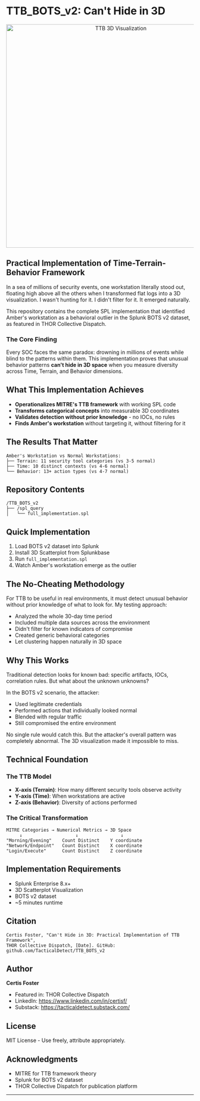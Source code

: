 # TTB_BOTS_v2: Can't Hide in 3D
<p align="center">
  <img src="https://github.com/TacticalDetect/TTB_BOTS_v2/blob/main/spl_query/ttb.gif" alt="TTB 3D Visualization" width="600">
</p>

## Practical Implementation of Time-Terrain-Behavior Framework

In a sea of millions of security events, one workstation literally stood out, floating high above all the others when I transformed flat logs into a 3D visualization. I wasn't hunting for it. I didn't filter for it. It emerged naturally.

This repository contains the complete SPL implementation that identified Amber's workstation as a behavioral outlier in the Splunk BOTS v2 dataset, as featured in THOR Collective Dispatch.

### The Core Finding
Every SOC faces the same paradox: drowning in millions of events while blind to the patterns within them. This implementation proves that unusual behavior patterns **can't hide in 3D space** when you measure diversity across Time, Terrain, and Behavior dimensions.

## What This Implementation Achieves

- **Operationalizes MITRE's TTB framework** with working SPL code
- **Transforms categorical concepts** into measurable 3D coordinates  
- **Validates detection without prior knowledge** - no IOCs, no rules
- **Finds Amber's workstation** without targeting it, without filtering for it

## The Results That Matter

```
Amber's Workstation vs Normal Workstations:
├── Terrain: 11 security tool categories (vs 3-5 normal)
├── Time: 10 distinct contexts (vs 4-6 normal)
└── Behavior: 13+ action types (vs 4-7 normal)
```

## Repository Contents

```
/TTB_BOTS_v2
├── /spl_query
│   └── full_implementation.spl
```

## Quick Implementation

1. Load BOTS v2 dataset into Splunk
2. Install 3D Scatterplot from Splunkbase
3. Run `full_implementation.spl`
4. Watch Amber's workstation emerge as the outlier

## The No-Cheating Methodology

For TTB to be useful in real environments, it must detect unusual behavior without prior knowledge of what to look for. My testing approach:

- Analyzed the whole 30-day time period
- Included multiple data sources across the environment
- Didn't filter for known indicators of compromise
- Created generic behavioral categories
- Let clustering happen naturally in 3D space

## Why This Works

Traditional detection looks for known bad: specific artifacts, IOCs, correlation rules. But what about the unknown unknowns?

In the BOTS v2 scenario, the attacker:
- Used legitimate credentials
- Performed actions that individually looked normal
- Blended with regular traffic
- Still compromised the entire environment

No single rule would catch this. But the attacker's overall pattern was completely abnormal. The 3D visualization made it impossible to miss.

## Technical Foundation

### The TTB Model
- **X-axis (Terrain)**: How many different security tools observe activity
- **Y-axis (Time)**: When workstations are active
- **Z-axis (Behavior)**: Diversity of actions performed

### The Critical Transformation
```
MITRE Categories → Numerical Metrics → 3D Space
     ↓                    ↓                ↓
"Morning/Evening"    Count Distinct    Y coordinate
"Network/Endpoint"   Count Distinct    X coordinate  
"Login/Execute"      Count Distinct    Z coordinate
```

## Implementation Requirements

- Splunk Enterprise 8.x+
- 3D Scatterplot Visualization
- BOTS v2 dataset
- ~5 minutes runtime

## Citation

```
Certis Foster, "Can't Hide in 3D: Practical Implementation of TTB Framework", 
THOR Collective Dispatch, [Date]. GitHub: github.com/TacticalDetect/TTB_BOTS_v2
```

## Author

**Certis Foster**
- Featured in: THOR Collective Dispatch
- LinkedIn: https://www.linkedin.com/in/certisf/
- Substack: https://tacticaldetect.substack.com/

## License

MIT License - Use freely, attribute appropriately.

## Acknowledgments

- MITRE for TTB framework theory
- Splunk for BOTS v2 dataset  
- THOR Collective Dispatch for publication platform

---
